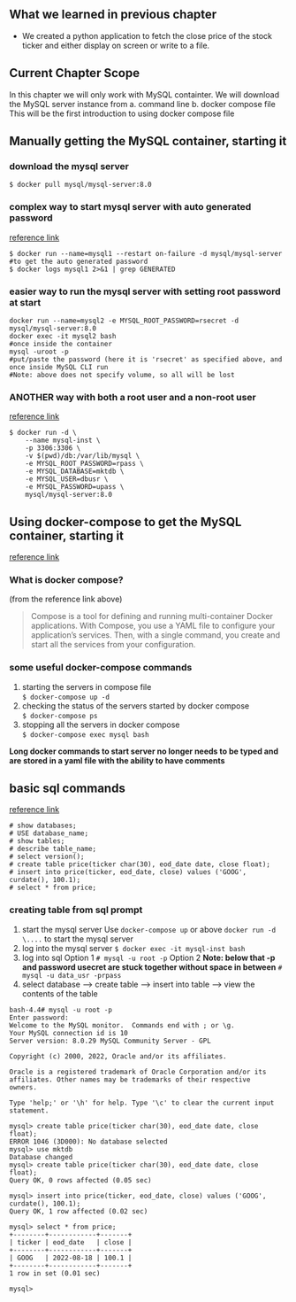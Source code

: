 ## What we learned in previous chapter
- We created a python application to fetch the close price of the stock ticker and either display 
on screen or write to a file.  

## Current Chapter Scope
In this chapter we will only work with MySQL containter. We will download the MySQL server instance from 
a. command line
b. docker compose file
This will be the first introduction to using docker compose file

## Manually getting the MySQL container, starting it 
### download the mysql server
`$ docker pull mysql/mysql-server:8.0`

### complex way to start mysql server with auto generated password
[reference link](https://dev.mysql.com/doc/refman/8.0/en/docker-mysql-getting-started.html)
```
$ docker run --name=mysql1 --restart on-failure -d mysql/mysql-server
#to get the auto generated password
$ docker logs mysql1 2>&1 | grep GENERATED
```

### easier way to run the mysql server with setting root password at start
```
docker run --name=mysql2 -e MYSQL_ROOT_PASSWORD=rsecret -d mysql/mysql-server:8.0
docker exec -it mysql2 bash
#once inside the container
mysql -uroot -p
#put/paste the password (here it is 'rsecret' as specified above, and once inside MySQL CLI run
#Note: above does not specify volume, so all will be lost
```

### ANOTHER way with both a root user and a non-root user
[reference link](https://citizix.com/how-to-run-mysql-8-with-docker-and-docker-compose/)
```
$ docker run -d \
    --name mysql-inst \
    -p 3306:3306 \
    -v $(pwd)/db:/var/lib/mysql \
    -e MYSQL_ROOT_PASSWORD=rpass \
    -e MYSQL_DATABASE=mktdb \
    -e MYSQL_USER=dbusr \
    -e MYSQL_PASSWORD=upass \
    mysql/mysql-server:8.0
```

## Using docker-compose to get the MySQL container, starting it 
[reference link](https://docs.docker.com/compose/)
### What is docker compose?
(from the reference link above)
> Compose is a tool for defining and running multi-container Docker applications. 
> With Compose, you use a YAML file to configure your application’s services. 
> Then, with a single command, you create and start all the services from your configuration. 

### some useful docker-compose commands
1. starting the servers in compose file  
`$ docker-compose up -d`
2. checking the status of the servers started by docker compose  
`$ docker-compose ps`
3. stopping all the servers in docker compose  
`$ docker-compose exec mysql bash`  

**Long docker commands to start server no longer needs to be typed and 
are stored in a yaml file with the ability to have comments**

## basic sql commands
[reference link](https://devhints.io/mysql)
```
# show databases;   
# USE database_name;   
# show tables;   
# describe table_name;  
# select version();  
# create table price(ticker char(30), eod_date date, close float);  
# insert into price(ticker, eod_date, close) values ('GOOG', curdate(), 100.1);  
# select * from price;  
```

### creating table from sql prompt
1. start the mysql server
Use `docker-compose up` or above `docker run -d \....` to start the mysql server
2. log into the mysql server
`$ docker exec -it mysql-inst bash`
3. log into sql
Option 1
`# mysql -u root -p`
Option 2
**Note: below that -p and password usecret are stuck together without space in between**
`# mysql -u data_usr -prpass`
4. select database --> create table --> insert into table --> view the contents of the table
```
bash-4.4# mysql -u root -p
Enter password: 
Welcome to the MySQL monitor.  Commands end with ; or \g.
Your MySQL connection id is 10
Server version: 8.0.29 MySQL Community Server - GPL

Copyright (c) 2000, 2022, Oracle and/or its affiliates.

Oracle is a registered trademark of Oracle Corporation and/or its
affiliates. Other names may be trademarks of their respective
owners.

Type 'help;' or '\h' for help. Type '\c' to clear the current input statement.

mysql> create table price(ticker char(30), eod_date date, close float);  
ERROR 1046 (3D000): No database selected
mysql> use mktdb
Database changed
mysql> create table price(ticker char(30), eod_date date, close float);  
Query OK, 0 rows affected (0.05 sec)

mysql> insert into price(ticker, eod_date, close) values ('GOOG', curdate(), 100.1);  
Query OK, 1 row affected (0.02 sec)

mysql> select * from price;  
+--------+------------+-------+
| ticker | eod_date   | close |
+--------+------------+-------+
| GOOG   | 2022-08-18 | 100.1 |
+--------+------------+-------+
1 row in set (0.01 sec)

mysql> 
```

